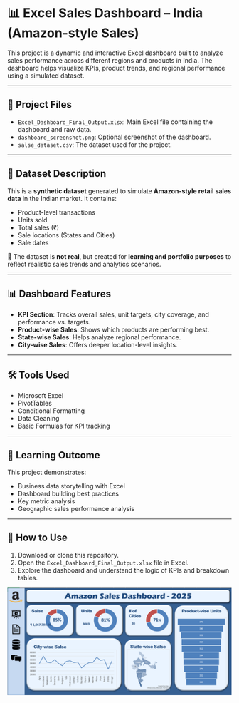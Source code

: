 # 📊 Excel Sales Dashboard – India (Amazon-style Sales)

This project is a dynamic and interactive Excel dashboard built to analyze sales performance across different regions and products in India. The dashboard helps visualize KPIs, product trends, and regional performance using a simulated dataset.

---


## 📁 Project Files

- `Excel_Dashboard_Final_Output.xlsx`: Main Excel file containing the dashboard and raw data.
- `dashboard_screenshot.png`: Optional screenshot of the dashboard.
- `salse_dataset.csv`: The dataset used for the project.

---

## 🧾 Dataset Description

This is a **synthetic dataset** generated to simulate **Amazon-style retail sales data** in the Indian market. It contains:
- Product-level transactions
- Units sold
- Total sales (₹)
- Sale locations (States and Cities)
- Sale dates

🔸 The dataset is **not real**, but created for **learning and portfolio purposes** to reflect realistic sales trends and analytics scenarios.

---

## 📊 Dashboard Features

- **KPI Section**: Tracks overall sales, unit targets, city coverage, and performance vs. targets.
- **Product-wise Sales**: Shows which products are performing best.
- **State-wise Sales**: Helps analyze regional performance.
- **City-wise Sales**: Offers deeper location-level insights.

---

## 🛠 Tools Used

- Microsoft Excel
- PivotTables
- Conditional Formatting
- Data Cleaning
- Basic Formulas for KPI tracking

---

## 🎯 Learning Outcome

This project demonstrates:
- Business data storytelling with Excel
- Dashboard building best practices
- Key metric analysis
- Geographic sales performance analysis

---

## 📌 How to Use

1. Download or clone this repository.
2. Open the `Excel_Dashboard_Final_Output.xlsx` file in Excel.
3. Explore the dashboard and understand the logic of KPIs and breakdown tables.


![dashboard_screenshot](dashboard_screenshot.PNG)
